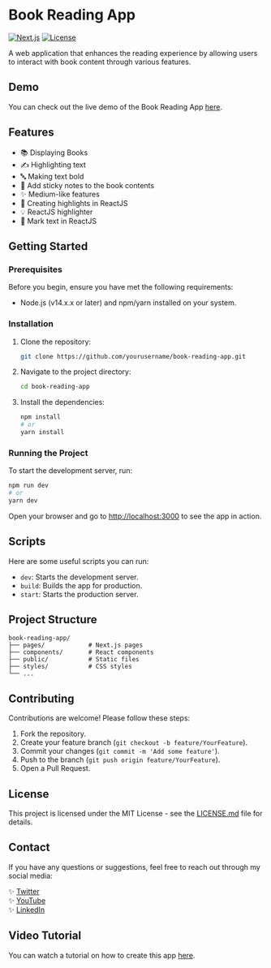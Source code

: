 # Book Reading App

[![Next.js](https://img.shields.io/badge/Next.js-12.0.8-blue.svg)](https://nextjs.org/) [![License](https://img.shields.io/badge/license-MIT-green.svg)](LICENSE.md)

A web application that enhances the reading experience by allowing users to interact with book content through various features.

## Demo

You can check out the live demo of the Book Reading App [here](https://book-website-nextjs-nh5jvrwtr-vivekneupane11.vercel.app/).

## Features

- 📚 Displaying Books
- ✍️ Highlighting text
- 🔤 Making text bold
- 📝 Add sticky notes to the book contents
- ✨ Medium-like features
- 🎨 Creating highlights in ReactJS
- 💡 ReactJS highlighter
- 📌 Mark text in ReactJS

## Getting Started

### Prerequisites

Before you begin, ensure you have met the following requirements:

- Node.js (v14.x.x or later) and npm/yarn installed on your system.

### Installation

1. Clone the repository:

   ```bash
   git clone https://github.com/yourusername/book-reading-app.git
   ```

2. Navigate to the project directory:

   ```bash
   cd book-reading-app
   ```

3. Install the dependencies:

   ```bash
   npm install
   # or
   yarn install
   ```

### Running the Project

To start the development server, run:

```bash
npm run dev
# or
yarn dev
```

Open your browser and go to [http://localhost:3000](http://localhost:3000) to see the app in action.

## Scripts

Here are some useful scripts you can run:

- `dev`: Starts the development server.
- `build`: Builds the app for production.
- `start`: Starts the production server.

## Project Structure

```
book-reading-app/
├── pages/            # Next.js pages
├── components/       # React components
├── public/           # Static files
├── styles/           # CSS styles
└── ...
```

## Contributing

Contributions are welcome! Please follow these steps:

1. Fork the repository.
2. Create your feature branch (`git checkout -b feature/YourFeature`).
3. Commit your changes (`git commit -m 'Add some feature'`).
4. Push to the branch (`git push origin feature/YourFeature`).
5. Open a Pull Request.

## License

This project is licensed under the MIT License - see the [LICENSE.md](LICENSE.md) file for details.

## Contact

If you have any questions or suggestions, feel free to reach out through my social media:

✨ [Twitter](https://www.youtube.com/channel/UCJoQhaR1_Gx8dpeZdrCCXsg)  
✨ [YouTube](https://www.youtube.com/channel/UCJoQhaR1_Gx8dpeZdrCCXsg)  
✨ [LinkedIn](https://www.linkedin.com/in/vivek-neupane-b99259194/)  

## Video Tutorial

You can watch a tutorial on how to create this app [here](https://www.youtube.com/watch?v=kZVt_OmD-tI).
